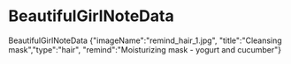 # BeautifulGirlNoteData
BeautifulGirlNoteData {"imageName":"remind_hair_1.jpg", "title":"Cleansing mask","type":"hair", "remind":"Moisturizing mask - yogurt and cucumber"}
